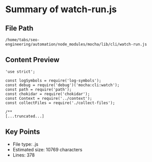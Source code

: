 # Summary of watch-run.js
  
## File Path
`/home/tabs/seo-engineering/automation/node_modules/mocha/lib/cli/watch-run.js`

## Content Preview
```
'use strict';

const logSymbols = require('log-symbols');
const debug = require('debug')('mocha:cli:watch');
const path = require('path');
const chokidar = require('chokidar');
const Context = require('../context');
const collectFiles = require('./collect-files');

/**
[...truncated...]
```

## Key Points
- File type: .js
- Estimated size: 10769 characters
- Lines: 378
